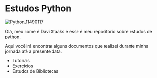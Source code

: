 # Estudos Python

![Python_11490117](https://user-images.githubusercontent.com/109167350/182441977-1aae5122-d9d0-477d-bb92-5ce918c33630.jpg)

Olá, meu nome é Davi Staaks e esse é meu repositório sobre estudos de python.

Aqui você irá encontrar alguns documentos que realizei durante minha jornada até a presente data.

 - Tutoriais 
 - Exercícios
 - Estudos de Bibliotecas
 
